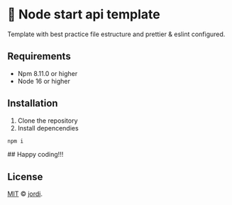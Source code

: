 # 🚀 Node start api template

Template with best practice file estructure and prettier & eslint configured.

## Requirements

- Npm 8.11.0 or higher
- Node 16 or higher

## Installation

  1. Clone the repository
  2. Install depencendies

   ```sh
   npm i
   ```

## Happy coding!!!


## License

[MIT](LICENSE) © [jordi](https://github.com/jordicapedo).
